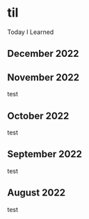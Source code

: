 # til
Today I Learned

## December 2022

## November 2022

test

## October 2022

test

## September 2022

test

## August 2022

test

